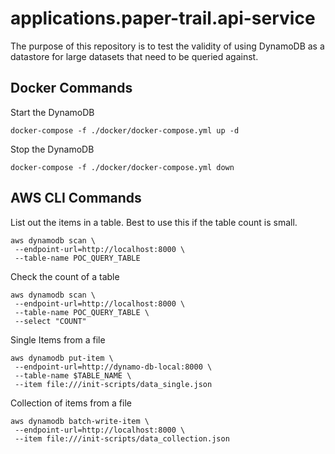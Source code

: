 # applications.paper-trail.api-service

The purpose of this repository is to test the validity of using DynamoDB as a datastore for large datasets that need to be queried against.

## Docker Commands

Start the DynamoDB

```
docker-compose -f ./docker/docker-compose.yml up -d
```

Stop the DynamoDB

```
docker-compose -f ./docker/docker-compose.yml down
```

## AWS CLI Commands

List out the items in a table. Best to use this if the table count is small.

```
aws dynamodb scan \
 --endpoint-url=http://localhost:8000 \
 --table-name POC_QUERY_TABLE

```

Check the count of a table

```
aws dynamodb scan \
 --endpoint-url=http://localhost:8000 \
 --table-name POC_QUERY_TABLE \
 --select "COUNT"
```

Single Items from a file

```
aws dynamodb put-item \
 --endpoint-url=http://dynamo-db-local:8000 \
 --table-name $TABLE_NAME \
 --item file:///init-scripts/data_single.json
```

Collection of items from a file

```
aws dynamodb batch-write-item \
 --endpoint-url=http://localhost:8000 \
 --item file:///init-scripts/data_collection.json
```
